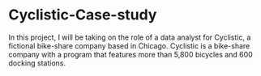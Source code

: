# Cyclistic-Case-study
In this project, I will be taking on the role of a data analyst for Cyclistic, a fictional bike-share company based in Chicago. 
Cyclistic is a bike-share company with a program that features more than 5,800 bicycles and 600 docking stations.
